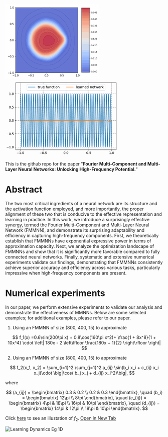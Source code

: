 <img src="./figures/LearningDynamics2D.gif" alt="Learning Dynamics Eg 2D"  width="300" /> <img src="./figures/LearningDynamics1D1.gif" alt="Learning Dynamics Eg 1D"  width="360" />

This is the github repo for the paper "**Fourier Multi-Component and Multi-Layer Neural Networks: Unlocking High-Frequency Potential.**"

# Abstract

The two most critical ingredients of a neural network are its structure and the activation function employed, and more importantly, the proper alignment of these two that is conducive to the effective representation and learning in practice.
In this work, we introduce a surprisingly effective synergy, termed the Fourier Multi-Component and Multi-Layer Neural Network (FMMNN), and demonstrate its surprising adaptability and efficiency in capturing high-frequency components. 
First, we theoretically establish that FMMNNs have exponential expressive power in terms of approximation capacity.  Next, we analyze the optimization landscape of FMMNNs and show that it is significantly more favorable compared to fully connected neural networks. Finally, systematic and extensive numerical experiments validate our findings, demonstrating that FMMNNs consistently achieve superior accuracy and efficiency across various tasks, particularly impressive when high-frequency components are present.


# Numerical experiments

In our paper, we perform extensive experiments to validate our analysis and demonstrate the effectiveness of MMNNs. Below are some selected examples; for additional examples, please refer to our paper.

1. Using an FMMNN of size (800, 400, 15) to approximate

$$
f_1(x) =0.6\sin(200\pi x) + 0.8\cos(160\pi x^2)+ \frac{1 + 8x^8}{1 + 10x^4} \cdot \left| 180x - 2 \left\lfloor \frac{180x + 1}{2} \right\rfloor \right|
$$

2. Using an FMMNN of size (800, 400, 15) to approximate
   
$$
f_2(x_1, x_2) = \sum_{i=1}^2 \sum_{j=1}^2 a_{ij} \sin(b_i x_i +  c_{ij} x_i x_j)\cdot  \big|\cos( b_j x_j +  d_{ij} x_i^2)\big|,
$$


where  

$$
(a_{ij}) =
\begin{bmatrix} 
  0.3 & 0.2 \\ 
  0.2 & 0.3 
\end{bmatrix},
\quad
(b_i) =
\begin{bmatrix} 
  12\pi \\  
  8\pi 
\end{bmatrix},
\quad
(c_{ij}) =
\begin{bmatrix} 
  4\pi & 18\pi \\  
  16\pi & 10\pi 
\end{bmatrix},
\quad
(d_{ij}) =
\begin{bmatrix} 
  14\pi & 12\pi \\  
  18\pi & 10\pi 
\end{bmatrix}.
$$

Click [here]() to see an illustation of $f_2$.
<a href="./figures/f2.html" target="_blank" rel="noopener noreferrer">Open in New Tab</a>




  
   <img src="./figures/f2.html" alt="Learning Dynamics Eg 1D"  width="480" />



